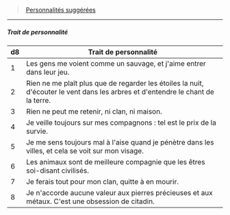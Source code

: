 ﻿---
!PersonalityTraitItem
Table: >+
  |d8|Trait de personnalité|

  |---|---|

  |1|Les gens me voient comme un sauvage, et <!--br-->j'aime entrer dans leur jeu.|

  |2|Rien ne me plaît plus que de regarder les étoiles <!--br-->la nuit, d'écouter le vent dans les arbres et <!--br-->d'entendre le chant de la terre.|

  |3|Rien ne peut me retenir, ni clan, ni maison.|

  |4|Je veille toujours sur mes compagnons : tel est <!--br-->le prix de la survie.|

  |5|Je me sens toujours mal à l'aise quand je <!--br-->pénètre dans les villes, et cela se voit sur mon <!--br-->visage.|

  |6|Les animaux sont de meilleure compagnie que <!--br-->les êtres soi-disant civilisés.|

  |7|Je ferais tout pour mon clan, quitte à en mourir.|

  |8|Je n'accorde aucune valeur aux pierres <!--br-->précieuses et aux métaux. C'est une obsession <!--br-->de citadin.|

Id: background_primitif_hd.md#trait-de-personnalité
ParentLink: background_primitif_hd.md#personnalités-suggérées
Name: Trait de personnalité
ParentName: Personnalités suggérées
NameLevel: 5
Attributes:
  Name: Trait de personnalité
  Markdown: >+
    ##### <!--Name-->Trait de personnalité<!--/Name-->


    |d8|Trait de personnalité|

    |---|---|

    |1|Les gens me voient comme un sauvage, et <!--br-->j'aime entrer dans leur jeu.|

    |2|Rien ne me plaît plus que de regarder les étoiles <!--br-->la nuit, d'écouter le vent dans les arbres et <!--br-->d'entendre le chant de la terre.|

    |3|Rien ne peut me retenir, ni clan, ni maison.|

    |4|Je veille toujours sur mes compagnons : tel est <!--br-->le prix de la survie.|

    |5|Je me sens toujours mal à l'aise quand je <!--br-->pénètre dans les villes, et cela se voit sur mon <!--br-->visage.|

    |6|Les animaux sont de meilleure compagnie que <!--br-->les êtres soi-disant civilisés.|

    |7|Je ferais tout pour mon clan, quitte à en mourir.|

    |8|Je n'accorde aucune valeur aux pierres <!--br-->précieuses et aux métaux. C'est une obsession <!--br-->de citadin.|

  Table: >+
    |d8|Trait de personnalité|

    |---|---|

    |1|Les gens me voient comme un sauvage, et <!--br-->j'aime entrer dans leur jeu.|

    |2|Rien ne me plaît plus que de regarder les étoiles <!--br-->la nuit, d'écouter le vent dans les arbres et <!--br-->d'entendre le chant de la terre.|

    |3|Rien ne peut me retenir, ni clan, ni maison.|

    |4|Je veille toujours sur mes compagnons : tel est <!--br-->le prix de la survie.|

    |5|Je me sens toujours mal à l'aise quand je <!--br-->pénètre dans les villes, et cela se voit sur mon <!--br-->visage.|

    |6|Les animaux sont de meilleure compagnie que <!--br-->les êtres soi-disant civilisés.|

    |7|Je ferais tout pour mon clan, quitte à en mourir.|

    |8|Je n'accorde aucune valeur aux pierres <!--br-->précieuses et aux métaux. C'est une obsession <!--br-->de citadin.|

AttributesDictionary: >+
  Name: Trait de personnalité

  Markdown: >+

    ##### <!--Name-->Trait de personnalité<!--/Name-->





    |d8|Trait de personnalité|



    |---|---|



    |1|Les gens me voient comme un sauvage, et <!--br-->j'aime entrer dans leur jeu.|



    |2|Rien ne me plaît plus que de regarder les étoiles <!--br-->la nuit, d'écouter le vent dans les arbres et <!--br-->d'entendre le chant de la terre.|



    |3|Rien ne peut me retenir, ni clan, ni maison.|



    |4|Je veille toujours sur mes compagnons : tel est <!--br-->le prix de la survie.|



    |5|Je me sens toujours mal à l'aise quand je <!--br-->pénètre dans les villes, et cela se voit sur mon <!--br-->visage.|



    |6|Les animaux sont de meilleure compagnie que <!--br-->les êtres soi-disant civilisés.|



    |7|Je ferais tout pour mon clan, quitte à en mourir.|



    |8|Je n'accorde aucune valeur aux pierres <!--br-->précieuses et aux métaux. C'est une obsession <!--br-->de citadin.|



  Table: >+

    |d8|Trait de personnalité|



    |---|---|



    |1|Les gens me voient comme un sauvage, et <!--br-->j'aime entrer dans leur jeu.|



    |2|Rien ne me plaît plus que de regarder les étoiles <!--br-->la nuit, d'écouter le vent dans les arbres et <!--br-->d'entendre le chant de la terre.|



    |3|Rien ne peut me retenir, ni clan, ni maison.|



    |4|Je veille toujours sur mes compagnons : tel est <!--br-->le prix de la survie.|



    |5|Je me sens toujours mal à l'aise quand je <!--br-->pénètre dans les villes, et cela se voit sur mon <!--br-->visage.|



    |6|Les animaux sont de meilleure compagnie que <!--br-->les êtres soi-disant civilisés.|



    |7|Je ferais tout pour mon clan, quitte à en mourir.|



    |8|Je n'accorde aucune valeur aux pierres <!--br-->précieuses et aux métaux. C'est une obsession <!--br-->de citadin.|



---
> [Personnalités suggérées](hd_background_primitif_personnalites_suggerees.md)

---

##### Trait de personnalité

|d8|Trait de personnalité|
|---|---|
|1|Les gens me voient comme un sauvage, et j'aime entrer dans leur jeu.|
|2|Rien ne me plaît plus que de regarder les étoiles la nuit, d'écouter le vent dans les arbres et d'entendre le chant de la terre.|
|3|Rien ne peut me retenir, ni clan, ni maison.|
|4|Je veille toujours sur mes compagnons : tel est le prix de la survie.|
|5|Je me sens toujours mal à l'aise quand je pénètre dans les villes, et cela se voit sur mon visage.|
|6|Les animaux sont de meilleure compagnie que les êtres soi-disant civilisés.|
|7|Je ferais tout pour mon clan, quitte à en mourir.|
|8|Je n'accorde aucune valeur aux pierres précieuses et aux métaux. C'est une obsession de citadin.|

